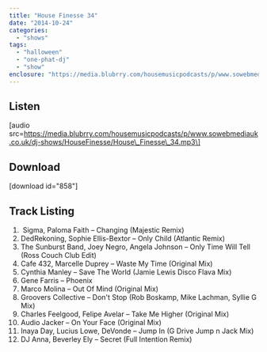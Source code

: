 ```yaml
---
title: "House Finesse 34"
date: "2014-10-24"
categories: 
  - "shows"
tags: 
  - "halloween"
  - "one-phat-dj"
  - "show"
enclosure: "https://media.blubrry.com/housemusicpodcasts/p/www.sowebmediauk.co.uk/dj-shows/HouseFinesse/House_Finesse_34.mp3 86345391 audio/mpeg "
---
```


## Listen

\[audio src=https://media.blubrry.com/housemusicpodcasts/p/www.sowebmediauk.co.uk/dj-shows/HouseFinesse/House\_Finesse\_34.mp3\]

## Download

\[download id="858"\]

## Track Listing

1.  Sigma, Paloma Faith – Changing (Majestic Remix)
2. DedRekoning, Sophie Ellis-Bextor – Only Child (Atlantic Remix)
3. The Sunburst Band, Joey Negro, Angela Johnson – Only Time Will Tell (Ross Couch Club Edit)
4. Cafe 432, Marcelle Duprey – Waste My Time (Original Mix)
5. Cynthia Manley – Save The World (Jamie Lewis Disco Flava Mix)
6. Gene Farris – Phoenix
7. Marco Molina – Out Of Mind (Original Mix)
8. Groovers Collective – Don't Stop (Rob Boskamp, Mike Lachman, Syllie G Mix)
9. Charles Feelgood, Felipe Avelar – Take Me Higher (Original Mix)
10. Audio Jacker – On Your Face (Original Mix)
11. Inaya Day, Lucius Lowe, DeVonde – Jump In (G Drive Jump n Jack Mix)
12. DJ Anna, Beverley Ely – Secret (Full Intention Remix)
